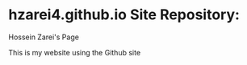 # hzarei4.github.io Site Repository:
Hossein Zarei's Page

This is my website using the Github site
